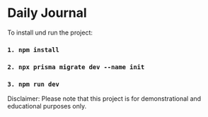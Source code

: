 # Daily Journal

To install und run the project:

 ### `1. npm install`
 ### `2. npx prisma migrate dev --name init`
 ### `3. npm run dev`

Disclaimer: Please note that this project is for demonstrational and educational purposes only.